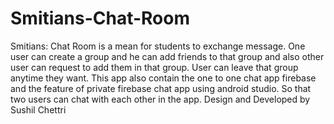 # Smitians-Chat-Room
Smitians: Chat Room  is a mean for students to exchange message.  One user can create a group and he can add friends to that group and also other user can request to add them in that group. User can leave that group anytime they want. This app also contain the one to one chat app firebase and the feature of private firebase chat app using android studio. So that  two users can chat with each other in the app.
Design and Developed by Sushil Chettri
